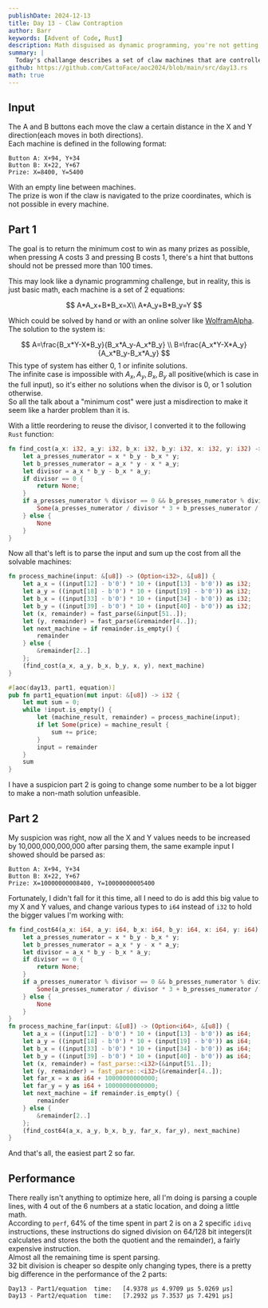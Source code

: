 ```yaml
---
publishDate: 2024-12-13
title: Day 13 - Claw Contraption
author: Barr
keywords: [Advent of Code, Rust]
description: Math disguised as dynamic programming, you're not getting me this time AoC.
summary: |
  Today's challange describes a set of claw machines that are controlled by 2 buttons, and the goal is to win as many prizes as possible with as little money as possible.
github: https://github.com/CattoFace/aoc2024/blob/main/src/day13.rs
math: true
---
```

## Input
The A and B buttons each move the claw a certain distance in the X and Y direction(each moves in both directions).  
Each machine is defined in the following format:
```
Button A: X+94, Y+34
Button B: X+22, Y+67
Prize: X=8400, Y=5400
```
With an empty line between machines.  
The prize is won if the claw is navigated to the prize coordinates, which is not possible in every machine.

## Part 1
The goal is to return the minimum cost to win as many prizes as possible, when pressing A costs 3 and pressing B costs 1, there's a hint that buttons should not be pressed more than 100 times.

This may look like a dynamic programming challenge, but in reality, this is just basic math, each machine is a set of 2 equations:

$$
A*A_x+B*B_x=X\\
A*A_y+B*B_y=Y
$$

Which could be solved by hand or with an online solver like [WolframAlpha](https://www.wolframalpha.com/input?i=x1*A%2Bx2*B%3DX%2Cy1*A%2By2*B%3DY%2C+solve+for+A%2CB).  
The solution to the system is:

$$
A=\frac{B_x*Y-X*B_y}{B_x*A_y-A_x*B_y} \\
B=\frac{A_x*Y-X*A_y}{A_x*B_y-B_x*A_y}
$$
This type of system has either 0, 1 or infinite solutions.  
The infinite case is impossible with $A_x,A_y,B_x,B_y$ all positive(which is case in the full input), so it's either no solutions when the divisor is 0, or 1 solution otherwise.  
So all the talk about a "minimum cost" were just a misdirection to make it seem like a harder problem than it is.  

With a little reordering to reuse the divisor, I converted it to the following `Rust` function:
```rust
fn find_cost(a_x: i32, a_y: i32, b_x: i32, b_y: i32, x: i32, y: i32) -> Option<i32> {
    let a_presses_numerator = x * b_y - b_x * y;
    let b_presses_numerator = a_x * y - x * a_y;
    let divisor = a_x * b_y - b_x * a_y;
    if divisor == 0 {
        return None;
    }
    if a_presses_numerator % divisor == 0 && b_presses_numerator % divisor == 0 {
        Some(a_presses_numerator / divisor * 3 + b_presses_numerator / divisor)
    } else {
        None
    }
}
```
Now all that's left is to parse the input and sum up the cost from all the solvable machines:
```rust
fn process_machine(input: &[u8]) -> (Option<i32>, &[u8]) {
    let a_x = ((input[12] - b'0') * 10 + (input[13] - b'0')) as i32;
    let a_y = ((input[18] - b'0') * 10 + (input[19] - b'0')) as i32;
    let b_x = ((input[33] - b'0') * 10 + (input[34] - b'0')) as i32;
    let b_y = ((input[39] - b'0') * 10 + (input[40] - b'0')) as i32;
    let (x, remainder) = fast_parse(&input[51..]);
    let (y, remainder) = fast_parse(&remainder[4..]);
    let next_machine = if remainder.is_empty() {
        remainder
    } else {
        &remainder[2..]
    };
    (find_cost(a_x, a_y, b_x, b_y, x, y), next_machine)
}

#[aoc(day13, part1, equation)]
pub fn part1_equation(mut input: &[u8]) -> i32 {
    let mut sum = 0;
    while !input.is_empty() {
        let (machine_result, remainder) = process_machine(input);
        if let Some(price) = machine_result {
            sum += price;
        }
        input = remainder
    }
    sum
}
```
I have a suspicion part 2 is going to change some number to be a lot bigger to make a non-math solution unfeasible.

## Part 2
My suspicion was right, now all the X and Y values needs to be increased by 10,000,000,000,000 after parsing them, the same example input I showed should be parsed as:
```
Button A: X+94, Y+34
Button B: X+22, Y+67
Prize: X=10000000008400, Y=10000000005400
```
Fortunately, I didn't fall for it this time, all I need to do is add this big value to my X and Y values, and change various types to `i64` instead of `i32` to hold the bigger values I'm working with:
```rust {hl_lines=[1,"14-22",28]}
fn find_cost64(a_x: i64, a_y: i64, b_x: i64, b_y: i64, x: i64, y: i64) -> Option<i64> {
    let a_presses_numerator = x * b_y - b_x * y;
    let b_presses_numerator = a_x * y - x * a_y;
    let divisor = a_x * b_y - b_x * a_y;
    if divisor == 0 {
        return None;
    }
    if a_presses_numerator % divisor == 0 && b_presses_numerator % divisor == 0 {
        Some(a_presses_numerator / divisor * 3 + b_presses_numerator / divisor)
    } else {
        None
    }
}
fn process_machine_far(input: &[u8]) -> (Option<i64>, &[u8]) {
    let a_x = ((input[12] - b'0') * 10 + (input[13] - b'0')) as i64;
    let a_y = ((input[18] - b'0') * 10 + (input[19] - b'0')) as i64;
    let b_x = ((input[33] - b'0') * 10 + (input[34] - b'0')) as i64;
    let b_y = ((input[39] - b'0') * 10 + (input[40] - b'0')) as i64;
    let (x, remainder) = fast_parse::<i32>(&input[51..]);
    let (y, remainder) = fast_parse::<i32>(&remainder[4..]);
    let far_x = x as i64 + 10000000000000;
    let far_y = y as i64 + 10000000000000;
    let next_machine = if remainder.is_empty() {
        remainder
    } else {
        &remainder[2..]
    };
    (find_cost64(a_x, a_y, b_x, b_y, far_x, far_y), next_machine)
}
```
And that's all, the easiest part 2 so far.

## Performance
There really isn't anything to optimize here, all I'm doing is parsing a couple lines, with 4 out of the 6 numbers at a static location, and doing a little math.  
According to `perf`, 64% of the time spent in part 2 is on a 2 specific `idivq` instructions, these instructions do signed division on 64/128 bit integers(it calculates and stores the both the quotient and the remainder), a fairly expensive instruction.  
Almost all the remaining time is spent parsing.  
32 bit division is cheaper so despite only changing types, there is a pretty big difference in the performance of the 2 parts:
```
Day13 - Part1/equation  time:   [4.9378 µs 4.9709 µs 5.0269 µs]
Day13 - Part2/equation  time:   [7.2932 µs 7.3537 µs 7.4291 µs]
```
